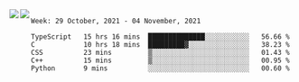 <a href="https://github.com/anuraghazra/github-readme-stats">
  <img align="left" src="https://github-readme-stats.vercel.app/api?username=Tanesan&count_private=true&show_icons=true" />
</a>
<a href="https://github.com/anuraghazra/github-readme-stats">
  <img align="left" src="https://github-readme-stats.vercel.app/api/top-langs/?username=Tanesan" />
</a>

<!--START_SECTION:waka-->
```text
Week: 29 October, 2021 - 04 November, 2021

TypeScript   15 hrs 16 mins  ██████████████░░░░░░░░░░░   56.66 % 
C            10 hrs 18 mins  █████████▓░░░░░░░░░░░░░░░   38.23 % 
CSS          23 mins         ▒░░░░░░░░░░░░░░░░░░░░░░░░   01.43 % 
C++          15 mins         ▒░░░░░░░░░░░░░░░░░░░░░░░░   00.95 % 
Python       9 mins          ░░░░░░░░░░░░░░░░░░░░░░░░░   00.60 % 
```
<!--END_SECTION:waka-->

